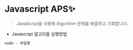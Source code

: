 # Javascript APS✨

> JavaScript를 사용해 Algorithm 문제를 해결하고 기록합니다.

- Javascript 알고리즘 실행방법

```javascript
node ~ 파일명
```

